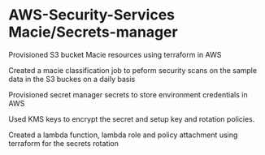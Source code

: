 # AWS-Security-Services Macie/Secrets-manager

Provisioned S3 bucket Macie resources using terraform in AWS

Created a macie classification job to peform security scans on the sample data in the S3 buckes on a daily basis

Provisioned secret manager secrets to store environment credentials in AWS

Used KMS keys to encrypt the secret and setup key and rotation policies.

Created a lambda function, lambda role and policy attachment using terraform for the secrets rotation
